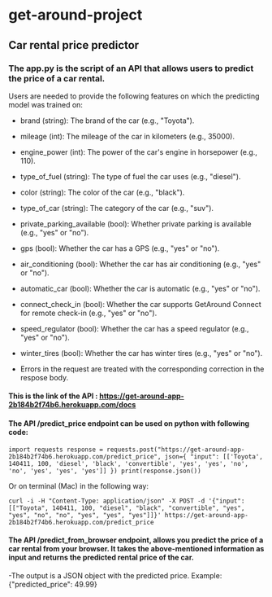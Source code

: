 # get-around-project


## Car rental price predictor

### The app.py is the script of an API that allows users to predict the price of a car rental.

Users are needed to provide the following features on which the predicting model was trained on:

* brand (string): The brand of the car (e.g., "Toyota").
* mileage (int): The mileage of the car in kilometers (e.g., 35000).
* engine_power (int): The power of the car's engine in horsepower (e.g., 110).
* type_of_fuel (string): The type of fuel the car uses (e.g., "diesel").
* color (string): The color of the car (e.g., "black").
* type_of_car (string): The category of the car (e.g., "suv").
* private_parking_available (bool): Whether private parking is available (e.g., "yes" or "no").
* gps (bool): Whether the car has a GPS (e.g., "yes" or "no").
* air_conditioning (bool): Whether the car has air conditioning (e.g., "yes" or "no").
* automatic_car (bool): Whether the car is automatic (e.g., "yes" or "no").
* connect_check_in (bool): Whether the car supports GetAround Connect for remote check-in (e.g., "yes" or "no").
* speed_regulator (bool): Whether the car has a speed regulator (e.g., "yes" or "no").
* winter_tires (bool): Whether the car has winter tires (e.g., "yes" or "no").

* Errors in the request are treated with the corresponding correction in the respose body.

#### This is the link of the API : https://get-around-app-2b184b2f74b6.herokuapp.com/docs

#### The API /predict_price endpoint can be used on python with following code: 

``import requests
response = requests.post("https://get-around-app-2b184b2f74b6.herokuapp.com/predict_price", json={
    "input": [['Toyota', 140411, 100, 'diesel', 'black', 'convertible', 'yes', 'yes', 'no', 'no', 'yes', 'yes', 'yes']]
})
print(response.json())``

Or on terminal (Mac) in the following way:

``curl -i -H "Content-Type: application/json" -X POST -d '{"input": [["Toyota", 140411, 100, "diesel", "black", "convertible", "yes", "yes", "no", "no", "yes", "yes", "yes"]]}' https://get-around-app-2b184b2f74b6.herokuapp.com/predict_price``

#### The API /predict_from_browser endpoint, allows you predict the price of a car rental from your browser. It takes the above-mentioned information as input and returns the predicted rental price of the car.

  -The output is a JSON object with the predicted price.
      Example: {"predicted_price": 49.99}
